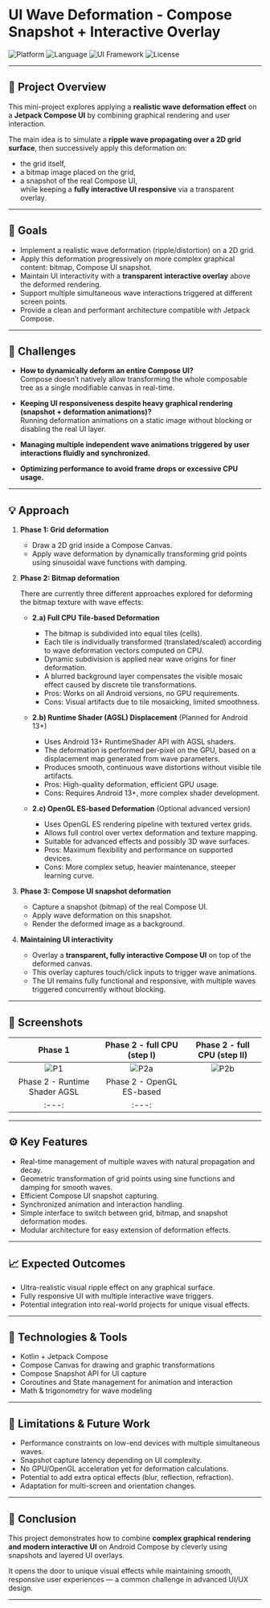 # UI Wave Deformation - Compose Snapshot + Interactive Overlay

![Platform](https://img.shields.io/badge/platform-Android-green?logo=android)
![Language](https://img.shields.io/badge/language-Kotlin-orange?logo=kotlin)
![UI Framework](https://img.shields.io/badge/UI-Jetpack%20Compose-blue?logo=jetpack-compose)
![License](https://img.shields.io/badge/license-MIT-lightgrey)

---

## 🚀 Project Overview

This mini-project explores applying a **realistic wave deformation effect** on a **Jetpack Compose UI** by combining graphical rendering and user interaction.

The main idea is to simulate a **ripple wave propagating over a 2D grid surface**, then successively apply this deformation on:  
- the grid itself,  
- a bitmap image placed on the grid,  
- a snapshot of the real Compose UI,  
while keeping a **fully interactive UI responsive** via a transparent overlay.

---

## 🎯 Goals

- Implement a realistic wave deformation (ripple/distortion) on a 2D grid.  
- Apply this deformation progressively on more complex graphical content: bitmap, Compose UI snapshot.  
- Maintain UI interactivity with a **transparent interactive overlay** above the deformed rendering.  
- Support multiple simultaneous wave interactions triggered at different screen points.  
- Provide a clean and performant architecture compatible with Jetpack Compose.

---

## 🧩 Challenges

- **How to dynamically deform an entire Compose UI?**  
  Compose doesn’t natively allow transforming the whole composable tree as a single modifiable canvas in real-time.

- **Keeping UI responsiveness despite heavy graphical rendering (snapshot + deformation animations)?**  
  Running deformation animations on a static image without blocking or disabling the real UI layer.

- **Managing multiple independent wave animations triggered by user interactions fluidly and synchronized.**

- **Optimizing performance to avoid frame drops or excessive CPU usage.**

---

## 💡 Approach

1. **Phase 1: Grid deformation**  
   - Draw a 2D grid inside a Compose Canvas.  
   - Apply wave deformation by dynamically transforming grid points using sinusoidal wave functions with damping.

2. **Phase 2: Bitmap deformation**
   
   There are currently three different approaches explored for deforming the bitmap texture with wave effects:

   - **2.a) Full CPU Tile-based Deformation**   
     - The bitmap is subdivided into equal tiles (cells).  
     - Each tile is individually transformed (translated/scaled) according to wave deformation vectors computed on CPU.  
     - Dynamic subdivision is applied near wave origins for finer deformation.  
     - A blurred background layer compensates the visible mosaic effect caused by discrete tile transformations.  
     - Pros: Works on all Android versions, no GPU requirements.  
     - Cons: Visual artifacts due to tile mosaicking, limited smoothness.

   - **2.b) Runtime Shader (AGSL) Displacement** (Planned for Android 13+)  
     - Uses Android 13+ RuntimeShader API with AGSL shaders.  
     - The deformation is performed per-pixel on the GPU, based on a displacement map generated from wave parameters.  
     - Produces smooth, continuous wave distortions without visible tile artifacts.  
     - Pros: High-quality deformation, efficient GPU usage.  
     - Cons: Requires Android 13+, more complex shader development.

   - **2.c) OpenGL ES-based Deformation** (Optional advanced version)  
     - Uses OpenGL ES rendering pipeline with textured vertex grids.  
     - Allows full control over vertex deformation and texture mapping.  
     - Suitable for advanced effects and possibly 3D wave surfaces.  
     - Pros: Maximum flexibility and performance on supported devices.  
     - Cons: More complex setup, heavier maintenance, steeper learning curve.

4. **Phase 3: Compose UI snapshot deformation**  
   - Capture a snapshot (bitmap) of the real Compose UI.  
   - Apply wave deformation on this snapshot.  
   - Render the deformed image as a background.

5. **Maintaining UI interactivity**  
   - Overlay a **transparent, fully interactive Compose UI** on top of the deformed canvas.  
   - This overlay captures touch/click inputs to trigger wave animations.  
   - The UI remains fully functional and responsive, with multiple waves triggered concurrently without blocking.

---

## 📸 Screenshots

| Phase 1 | Phase 2 - full CPU (step I) | Phase 2 - full CPU (step II) | 
|:---:|:---:|:---:|
| ![P1](screenshots/phase1.gif) | ![P2a](screenshots/phase2a.gif) |  ![P2b](screenshots/phase2a2.gif) |
| Phase 2 - Runtime Shader AGSL | Phase 2 - OpenGL ES-based |
|:---:|:---:|
---

## ⚙️ Key Features

- Real-time management of multiple waves with natural propagation and decay.  
- Geometric transformation of grid points using sine functions and damping for smooth waves.  
- Efficient Compose UI snapshot capturing.  
- Synchronized animation and interaction handling.  
- Simple interface to switch between grid, bitmap, and snapshot deformation modes.  
- Modular architecture for easy extension of deformation effects.

---

## 📈 Expected Outcomes

- Ultra-realistic visual ripple effect on any graphical surface.  
- Fully responsive UI with multiple interactive wave triggers.  
- Potential integration into real-world projects for unique visual effects.

---

## 🔧 Technologies & Tools

- Kotlin + Jetpack Compose  
- Compose Canvas for drawing and graphic transformations  
- Compose Snapshot API for UI capture  
- Coroutines and State management for animation and interaction  
- Math & trigonometry for wave modeling  

---

## 🚧 Limitations & Future Work

- Performance constraints on low-end devices with multiple simultaneous waves.  
- Snapshot capture latency depending on UI complexity.  
- No GPU/OpenGL acceleration yet for deformation calculations.  
- Potential to add extra optical effects (blur, reflection, refraction).  
- Adaptation for multi-screen and orientation changes.

---

## 🧠 Conclusion

This project demonstrates how to combine **complex graphical rendering and modern interactive UI** on Android Compose by cleverly using snapshots and layered UI overlays.

It opens the door to unique visual effects while maintaining smooth, responsive user experiences — a common challenge in advanced UI/UX design.

---
